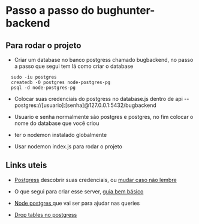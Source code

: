 # Passo a passo do bughunter-backend

## Para rodar o projeto

- Criar um database no banco postgress chamado bugbackend, no passo a passo que segui tem lá como criar o database

```
  sudo -iu postgres
  createdb -O postgres node-postgres-pg
  psql -d node-postgres-pg
```

- Colocar suas credenciais do postgress no database.js dentro de api -- postgres://[usuario]:[senha]@127.0.0.1:5432/bugbackend

- Usuario e senha normalmente são postgres e postgres, no fim colocar o nome do database que você criou

- ter o nodemon instalado globalmente

- Usar nodemon index.js para rodar o projeto

## Links uteis

- [Postgress](https://www.digitalocean.com/community/tutorials/how-to-install-and-use-postgresql-on-ubuntu-18-04) descobrir suas credenciais, ou [mudar caso não lembre](https://chartio.com/resources/tutorials/how-to-set-the-default-user-password-in-postgresql/)

- O que segui para criar esse server, [guia bem básico](https://dev.to/miku86/nodejs-postgresql-how-to-connect-our-database-to-our-simple-express-server-without-an-orm-10o0)

- [Node postgres ](https://node-postgres.com/) que vai ser para ajudar nas queries

- [Drop tables no postgress](https://makandracards.com/makandra/62111-how-to-drop-all-tables-in-postgresql)
